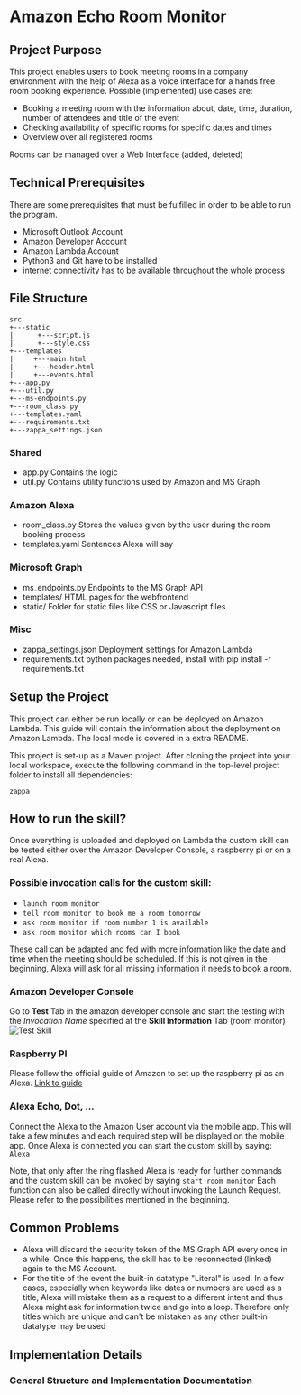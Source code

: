 Amazon Echo Room Monitor
=======================

## Project Purpose 
This project enables users to book meeting rooms in a company environment with the help of Alexa as a voice interface for a hands free room booking experience.
Possible (implemented) use cases are:
* Booking a meeting room with the information about, date, time, duration, number of attendees and title of the event
* Checking availability of specific rooms for specific dates and times
* Overview over all registered rooms

Rooms can be managed over a Web Interface (added, deleted)


## Technical Prerequisites
There are some prerequisites that must be fulfilled in order to be able to run the program.
* Microsoft Outlook Account
* Amazon Developer Account
* Amazon Lambda Account
* Python3 and Git have to be installed
* internet connectivity has to be available throughout the whole process 


## File Structure

```
src
+---static
|      +---script.js
|      +---style.css
+---templates
|     +---main.html
|     +---header.html
|     +---events.html
+---app.py
+---util.py
+---ms-endpoints.py
+---room_class.py
+---templates.yaml
+---requirements.txt
+---zappa_settings.json
```

### Shared
* app.py  Contains the logic
* util.py Contains utility functions used by Amazon and MS Graph

### Amazon Alexa
* room_class.py Stores the values given by the user during the room booking process
* templates.yaml Sentences Alexa will say

### Microsoft Graph
* ms_endpoints.py Endpoints to the MS Graph API
* templates/ HTML pages for the webfrontend 
* static/ Folder for static files like CSS or Javascript files

### Misc
* zappa_settings.json Deployment settings for Amazon Lambda
* requirements.txt python packages needed, install with pip install -r requirements.txt


## Setup the Project 
This project can either be run locally or can be deployed on Amazon Lambda. 
This guide will contain the information about the deployment on Amazon Lambda.
The local mode is covered in a extra README.

This project is set-up as a Maven project. After cloning the project into your local workspace, execute the following command in the top-level project folder to install all dependencies:
```
zappa 
```


## How to run the skill?
Once everything is uploaded and deployed on Lambda the custom skill can be tested either over the Amazon Developer Console, a raspberry pi or on a real Alexa.

### Possible invocation calls for the custom skill:
* ```launch room monitor```
* ```tell room monitor to book me a room tomorrow```
* ```ask room monitor if room number 1 is available```
* ```ask room monitor which rooms can I book```

These call can be adapted and fed with more information like the date and time when the meeting should be scheduled. If this is not given in the beginning, Alexa will ask for all missing information it needs to book a room.

### Amazon Developer Console
Go to __Test__ Tab in the amazon developer console and start the testing with the *Invocation Name* specified at the __Skill Information__ Tab (room monitor)
![Test Skill](/doc/alexa_test.png)

### Raspberry PI
Please follow the official guide of Amazon to set up the raspberry pi as an Alexa.
[Link to guide](https://github.com/alexa/alexa-avs-sample-app/wiki/Raspberry-Pi)

### Alexa Echo, Dot, ...
Connect the Alexa to the Amazon User account via the mobile app. This will take a few minutes and each required step will be displayed on the mobile app. 
Once Alexa is connected you can start the custom skill by saying: ```Alexa```

Note, that only after the ring flashed Alexa is ready for further commands and the custom skill can be invoked by saying 
```start room monitor```
Each function can also be called directly without invoking the Launch Request. Please refer to the possibilities mentioned in the beginning.


## Common Problems
- Alexa will discard the security token of the MS Graph API every once in a while. Once this happens, the skill has to be reconnected (linked) again to the MS Account.
- For the title of the event the built-in datatype "Literal" is used. In a few cases, especially when keywords like dates or numbers are used as a title, Alexa will mistake them as a request to a different intent and thus Alexa might ask for information twice and go into a loop. Therefore only titles which are unique and can't be mistaken as any other built-in datatype may be used


## Implementation Details

### General Structure and Implementation Documentation








